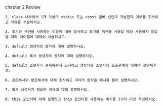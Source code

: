 chapter 2 Review

```
1. class 내부에서 1개 이상의 static 또는 const 멤버 선언이 가능한지 여부를 조사하고 이유를 서술하시오.
```

```
2. 초기화 섹션을 사용하는 이유에 대해 조사하고 초기화 섹션을 사용할 때와 사용하지 않았을 때의 차이점에 대하여 서술하시오.
```

```
3. default 생성자의 동작에 대해 설명하시오.
```

```
4. default 복사 생성자의 동작에 대해 설명하시오.
```

```
5. default 소멸자가 존재하는지 조사하고 생성자와 소멸자의 호출관계에 대하여 설명하시오.
```

```
6. 깊은복사와 얕은복사에 대해 조사하고 각각의 동작을 예시를 들어 설명하시오.
```

```
7. 복사 생성자가 필요한 이유에 대해 설명하시오.
```

```
8. this 포인터에 대해 설명하고 this 포인터를 사용하는 예시를 3가지 이상 작성하시오.
```




